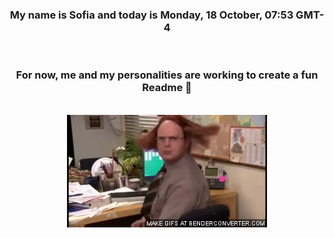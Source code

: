 


<div align="center">
<h3 >My name is Sofia and today is Monday, 18 October, 07:53 GMT-4</h3><br>
<h3 >For now, me and my personalities are working to create a fun Readme 👋
</h3><br>
<img src='img/dwight.gif' alt='working...'/>
</div>

